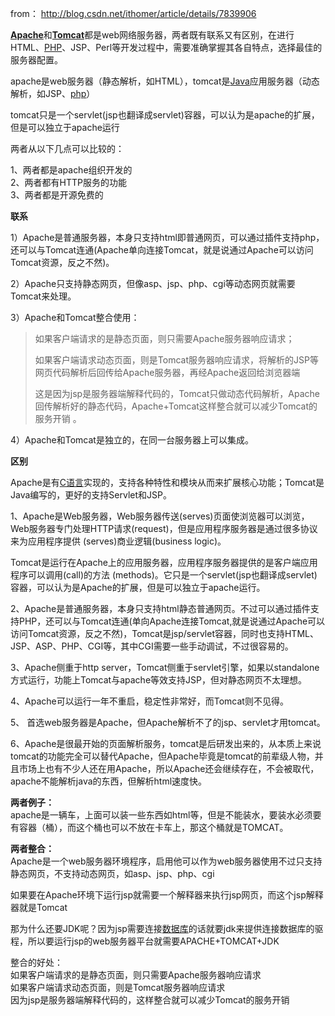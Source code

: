from： http://blog.csdn.net/ithomer/article/details/7839906

[**Apache**](http://httpd.apache.org/ABOUT_APACHE.html)和[**Tomcat**](http://tomcat.apache.org/)都是web网络服务器，两者既有联系又有区别，在进行HTML、[PHP](http://lib.csdn.net/base/php)、JSP、Perl等开发过程中，需要准确掌握其各自特点，选择最佳的服务器配置。



apache是web服务器（静态解析，如HTML），tomcat是[Java](http://lib.csdn.net/base/java)应用服务器（动态解析，如JSP、[php](http://lib.csdn.net/base/php)）

tomcat只是一个servlet\(jsp也翻译成servlet\)容器，可以认为是apache的扩展，但是可以独立于apache运行

两者从以下几点可以比较的： 

1、两者都是apache组织开发的   
2、两者都有HTTP服务的功能   
3、两者都是开源免费的   


  


**联系**

1）Apache是普通服务器，本身只支持html即普通网页，可以通过插件支持php，还可以与Tomcat连通\(Apache单向连接Tomcat，就是说通过Apache可以访问Tomcat资源，反之不然\)。

2）Apache只支持静态网页，但像asp、jsp、php、cgi等动态网页就需要Tomcat来处理。

3）Apache和Tomcat整合使用：

> 如果客户端请求的是静态页面，则只需要Apache服务器响应请求；
>  
> 如果客户端请求动态页面，则是Tomcat服务器响应请求，将解析的JSP等网页代码解析后回传给Apache服务器，再经Apache返回给浏览器端
>  
> 这是因为jsp是服务器端解释代码的，Tomcat只做动态代码解析，Apache回传解析好的静态代码，Apache+Tomcat这样整合就可以减少Tomcat的服务开销 。

4）Apache和Tomcat是独立的，在同一台服务器上可以集成。

  


**区别**

Apache是有[C语言](http://lib.csdn.net/base/c)实现的，支持各种特性和模块从而来扩展核心功能；Tomcat是Java编写的，更好的支持Servlet和JSP。

1、Apache是Web服务器，Web服务器传送\(serves\)页面使浏览器可以浏览，Web服务器专门处理HTTP请求\(request\)，但是应用程序服务器是通过很多协议来为应用程序提供 \(serves\)商业逻辑\(business logic\)。  
  
Tomcat是运行在Apache上的应用服务器，应用程序服务器提供的是客户端应用程序可以调用\(call\)的方法 \(methods\)。它只是一个servlet\(jsp也翻译成servlet\)容器，可以认为是Apache的扩展，但是可以独立于apache运行。  
  
2、Apache是普通服务器，本身只支持html静态普通网页。不过可以通过插件支持PHP，还可以与Tomcat连通\(单向Apache连接Tomcat,就是说通过Apache可以访问Tomcat资源，反之不然\)，Tomcat是jsp/servlet容器，同时也支持HTML、JSP、ASP、PHP、CGI等，其中CGI需要一些手动调试，不过很容易的。  
  
3、Apache侧重于http server，Tomcat侧重于servlet引擎，如果以standalone方式运行，功能上Tomcat与apache等效支持JSP，但对静态网页不太理想。

  
4、Apache可以运行一年不重启，稳定性非常好，而Tomcat则不见得。  
  
5、 首选web服务器是Apache，但Apache解析不了的jsp、servlet才用tomcat。  
  
6、Apache是很最开始的页面解析服务，tomcat是后研发出来的，从本质上来说tomcat的功能完全可以替代Apache，但Apache毕竟是tomcat的前辈级人物，并且市场上也有不少人还在用Apache，所以Apache还会继续存在，不会被取代，apache不能解析java的东西，但解析html速度快。  
  
  
**两者例子：**  
apache是一辆车，上面可以装一些东西如html等，但是不能装水，要装水必须要有容器（桶），而这个桶也可以不放在卡车上，那这个桶就是TOMCAT。  
  
  
**两者整合：**  
Apache是一个web服务器环境程序，启用他可以作为web服务器使用不过只支持静态网页，不支持动态网页，如asp、jsp、php、cgi

如果要在Apache环境下运行jsp就需要一个解释器来执行jsp网页，而这个jsp解释器就是Tomcat

那为什么还要JDK呢？因为jsp需要连接[数据库](http://lib.csdn.net/base/mysql)的话就要jdk来提供连接数据库的驱程，所以要运行jsp的web服务器平台就需要APACHE+TOMCAT+JDK

  


整合的好处：  
如果客户端请求的是静态页面，则只需要Apache服务器响应请求  
如果客户端请求动态页面，则是Tomcat服务器响应请求  
因为jsp是服务器端解释代码的，这样整合就可以减少Tomcat的服务开销

